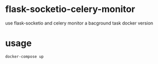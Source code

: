 # flask-socketio-celery-monitor
use flask-socketio and celery monitor a bacground task docker version

# usage
```shell
docker-compose up
```
